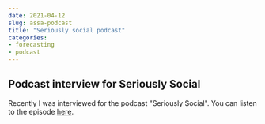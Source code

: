 ```yaml
---
date: 2021-04-12
slug: assa-podcast
title: "Seriously social podcast"
categories:
- forecasting
- podcast
---
```


## Podcast interview for Seriously Social

Recently I was interviewed for the podcast "Seriously Social". You can listen to the episode [here](https://www.seriouslysocialpodcast.org.au/e/forecasting/).

